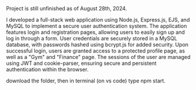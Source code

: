 Project is still unfinished as of August 28th, 2024. 

I developed a full-stack web application using Node.js, Express.js, EJS, and MySQL to implement a secure user authentication system. The application features login and registration pages, allowing users to easily sign up and log in through a form. User credentials are securely stored in a MySQL database, with passwords hashed using bcrypt.js for added security. Upon successful login, users are granted access to a protected profile page, as well as a "Gym" and "Finance" page. The sessions of the user are managed using JWT and cookie-parser, ensuring secure and persistent authentication within the browser.

download the folder, then in terminal (on vs code) type npm start.